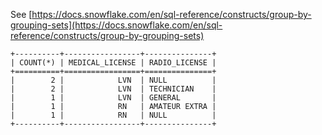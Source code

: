 See [https://docs.snowflake.com/en/sql-reference/constructs/group-by-grouping-sets](https://docs.snowflake.com/en/sql-reference/constructs/group-by-grouping-sets)
```
+----------+-----------------+---------------+
| COUNT(*) | MEDICAL_LICENSE | RADIO_LICENSE |
+==========+=================+===============+
|        2 |            LVN  | NULL          |
|        2 |            LVN  | TECHNICIAN    |
|        1 |            LVN  | GENERAL       |
|        1 |            RN   | AMATEUR EXTRA |
|        1 |            RN   | NULL          |
+----------+-----------------+---------------+
```
